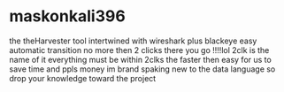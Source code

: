 # maskonkali396
the theHarvester tool intertwined with wireshark 
plus blackeye easy automatic transition no more then 2 clicks
there you go !!!!lol 2clk is the name of it 
everything must be within 2clks 
the faster then easy for us to save time and ppls money 
im brand spaking new to the data language so drop your knowledge toward the project 


